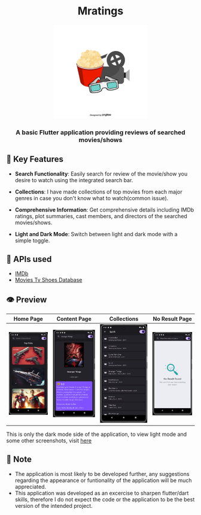 <h1 align="center">
  <strong>Mratings</strong>
</h1>

<p align="center">
  <img src="mratings.png" alt="Mratings Logo" width="50%" />
</p>

<h3 align="center">
  <strong>A basic Flutter application providing reviews of searched movies/shows</strong>
</h3>


## 📌 Key Features

* **Search Functionality**: Easily search for review of the movie/show you desire to watch using the integrated search bar.
  
* **Collections**: I have made collections of top movies from each major genres in case you don't know what to watch(common issue).

* **Comprehensive Information**: Get comprehensive details including IMDb ratings, plot summaries, cast members, and directors of the searched movies/shows.

* **Light and Dark Mode**: Switch between light and dark mode with a simple toggle.

## 📡 APIs used

* [IMDb](https://rapidapi.com/apidojo/api/imdb8/)
* [Movies Tv Shoes Database](https://rapidapi.com/amrelrafie/api/movies-tv-shows-database)


## 👁️ Preview
Home Page             | Content Page           | Collections            | No Result Page
:-------------------:|:----------------------:|:----------------------:|:----------------------:
<img src="Preview/pages/homepage/homepage_dark.png" width="200"/> | <img src="Preview/pages/content_page/content_page_dark.png" width="200"/> | <img src="Preview/pages/collections/collections_dark.png" width="200"/> | <img src="Preview/pages/no_result_page/no_result_page_dark.png" width="200"/>

This is only the dark mode side of the application, to view light mode and some other screenshots, visit [here]([https://github.com/im-lakshyaveerturna/mratings/Preview/pages](https://github.com/im-lakshyaveerturna/Mratings/tree/main/Preview/pages))

## 🔖 Note

* The application is most likely to be developed further, any suggestions regarding the appearance or funtionality of the application will be much appreciated.
* This application was developed as an excercise to sharpen flutter/dart skills, therefore I do not expect the code or the application to be the best version of the intended project.
